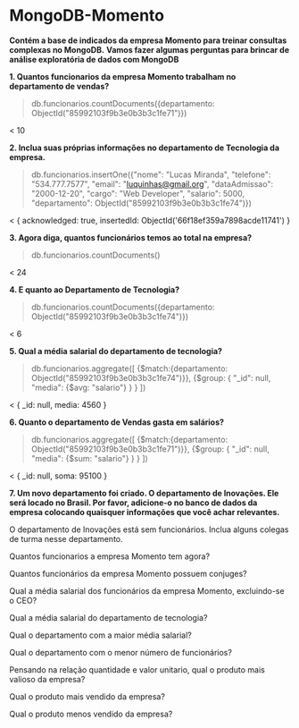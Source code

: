 # MongoDB-Momento
**Contém a base de indicados da empresa Momento para treinar consultas complexas no MongoDB.**
**Vamos fazer algumas perguntas para brincar de análise exploratória de dados com MongoDB** <br>


**1. Quantos funcionarios da empresa Momento trabalham no departamento de vendas?** <br>


> db.funcionarios.countDocuments({departamento: ObjectId("85992103f9b3e0b3b3c1fe71")})

< 10


**2. Inclua suas próprias informações no departamento de Tecnologia da empresa.** <br>


> db.funcionarios.insertOne({"nome": "Lucas Miranda", "telefone": "534.777.7577", "email": "luquinhas@gmail.org", "dataAdmissao": "2000-12-20", "cargo": "Web Developer", "salario": 5000, "departamento": ObjectId("85992103f9b3e0b3b3c1fe74")})

< {
  acknowledged: true,
  insertedId: ObjectId('66f18ef359a7898acde11741')
}



**3. Agora diga, quantos funcionários temos ao total na empresa?** <br>
   
> db.funcionarios.countDocuments()

< 24


**4. E quanto ao Departamento de Tecnologia?** <br>

> db.funcionarios.countDocuments({departamento: ObjectId("85992103f9b3e0b3b3c1fe74")})

< 6


**5. Qual a média salarial do departamento de tecnologia?** <br>
> db.funcionarios.aggregate([
  {$match:{departamento: ObjectId("85992103f9b3e0b3b3c1fe74")}},
  {$group: {
    "_id": null,
    "media": {$avg: "salario"}
    }
  }
])

< {
  _id: null,
  media: 4560
}


**6. Quanto o departamento de Vendas gasta em salários?** <br>

> db.funcionarios.aggregate([
  {$match:{departamento: ObjectId("85992103f9b3e0b3b3c1fe71")}},
  {$group: {
    "_id": null,
    "media": {$sum: "salario"}
    }
  }
])

< {
  _id: null,
  soma: 95100
}


**7. Um novo departamento foi criado. O departamento de Inovações. Ele será locado no Brasil. Por favor, adicione-o no banco de dados da empresa colocando quaisquer informações que você achar relevantes.**

O departamento de Inovações está sem funcionários. Inclua alguns colegas de turma nesse departamento.

Quantos funcionarios a empresa Momento tem agora?

Quantos funcionários da empresa Momento possuem conjuges?

Qual a média salarial dos funcionários da empresa Momento, excluindo-se o CEO?

Qual a média salarial do departamento de tecnologia?

Qual o departamento com a maior média salarial?

Qual o departamento com o menor número de funcionários?

Pensando na relação quantidade e valor unitario, qual o produto mais valioso da empresa?

Qual o produto mais vendido da empresa?

Qual o produto menos vendido da empresa?
